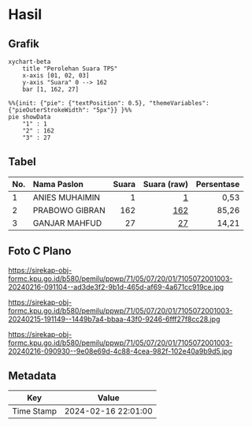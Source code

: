 # Hasil

## Grafik

```mermaid
xychart-beta
    title "Perolehan Suara TPS"
    x-axis [01, 02, 03]
    y-axis "Suara" 0 --> 162
    bar [1, 162, 27]
```

```mermaid
%%{init: {"pie": {"textPosition": 0.5}, "themeVariables": {"pieOuterStrokeWidth": "5px"}} }%%
pie showData
    "1" : 1
    "2" : 162
    "3" : 27
```

## Tabel

| No. | Nama Paslon    | Suara | Suara (raw) | Persentase |
|:--- |:-------------- | -----:| -----------:| ----------:|
| 1   | ANIES MUHAIMIN | 1     | [1][p-1]    | 0,53       |
| 2   | PRABOWO GIBRAN | 162   | [162][p-2]  | 85,26      |
| 3   | GANJAR MAHFUD  | 27    | [27][p-3]   | 14,21      |


[p-1]: https://github.com/gigit-pemilu/pemilu-2024-71-sulawesi-utara/blob/main/pilpres/hitung-suara/sub/71-sulawesi-utara/sub/05-minahasa-selatan/sub/07-motoling/sub/2001-motoling/sub/003-tps/sub/paslon-1.txt
[p-2]: https://github.com/gigit-pemilu/pemilu-2024-71-sulawesi-utara/blob/main/pilpres/hitung-suara/sub/71-sulawesi-utara/sub/05-minahasa-selatan/sub/07-motoling/sub/2001-motoling/sub/003-tps/sub/paslon-2.txt
[p-3]: https://github.com/gigit-pemilu/pemilu-2024-71-sulawesi-utara/blob/main/pilpres/hitung-suara/sub/71-sulawesi-utara/sub/05-minahasa-selatan/sub/07-motoling/sub/2001-motoling/sub/003-tps/sub/paslon-3.txt

## Foto C Plano

https://sirekap-obj-formc.kpu.go.id/b580/pemilu/ppwp/71/05/07/20/01/7105072001003-20240216-091104--ad3de3f2-9b1d-465d-af69-4a671cc919ce.jpg

https://sirekap-obj-formc.kpu.go.id/b580/pemilu/ppwp/71/05/07/20/01/7105072001003-20240215-191149--1449b7a4-bbaa-43f0-9246-6fff27f8cc28.jpg

https://sirekap-obj-formc.kpu.go.id/b580/pemilu/ppwp/71/05/07/20/01/7105072001003-20240216-090930--9e08e69d-4c88-4cea-982f-102e40a9b9d5.jpg


## Metadata

| Key        | Value               |
| ---------- | ------------------- |
| Time Stamp | 2024-02-16 22:01:00 |



